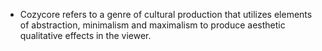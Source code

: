 - Cozycore refers to a genre of cultural production that utilizes elements of abstraction, minimalism and maximalism to produce aesthetic qualitative effects in the viewer.
